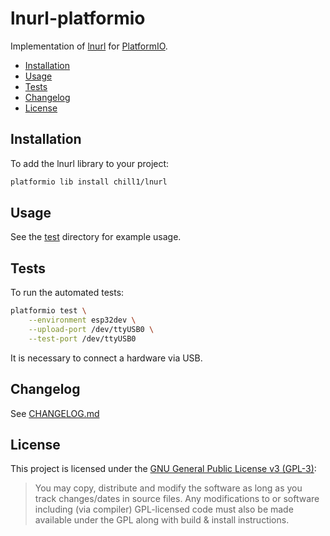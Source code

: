 # lnurl-platformio

Implementation of [lnurl](https://github.com/btcontract/lnurl-rfc) for [PlatformIO](https://platformio.org/).

* [Installation](#installation)
* [Usage](#usage)
* [Tests](#tests)
* [Changelog](#changelog)
* [License](#license)


## Installation

To add the lnurl library to your project:
```bash
platformio lib install chill1/lnurl
```


## Usage

See the [test](https://github.com/samotari/bleskomat/tree/master/test) directory for example usage.


## Tests

To run the automated tests:
```bash
platformio test \
	--environment esp32dev \
	--upload-port /dev/ttyUSB0 \
	--test-port /dev/ttyUSB0
```
It is necessary to connect a hardware via USB.


## Changelog

See [CHANGELOG.md](https://github.com/chill117/lnurl-platformio/blob/master/CHANGELOG.md)


## License

This project is licensed under the [GNU General Public License v3 (GPL-3)](https://tldrlegal.com/license/gnu-general-public-license-v3-(gpl-3)):
> You may copy, distribute and modify the software as long as you track changes/dates in source files. Any modifications to or software including (via compiler) GPL-licensed code must also be made available under the GPL along with build & install instructions.
